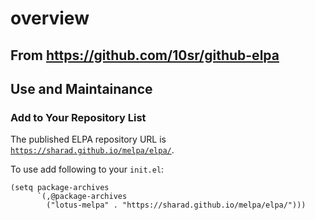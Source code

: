 

overview
========

From https://github.com/10sr/github-elpa
----------------------------------------

Use and Maintainance
--------------------

### Add to Your Repository List


The published ELPA repository URL is [`https://sharad.github.io/melpa/elpa/`](https://sharad.github.io/melpa/elpa/).

To use add following to your `init.el`:

    (setq package-archives
          `(,@package-archives
            ("lotus-melpa" . "https://sharad.github.io/melpa/elpa/")))
